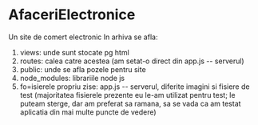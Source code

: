 # AfaceriElectronice
Un site de comert electronic
In arhiva se afla:
1. views: unde sunt stocate pg html 
2. routes: calea catre acestea (am setat-o direct din app.js -- serverul)
3. public: unde se afla pozele pentru site
4. node_modules: librariile node js
5. fo=isierele propriu zise: app.js -- serverul, diferite imagini si fisiere de test (majoritatea fisierele prezente eu le-am utilizat pentru test; le puteam sterge, dar am preferat sa ramana, sa se vada ca am testat aplicatia din mai multe puncte de vedere)
